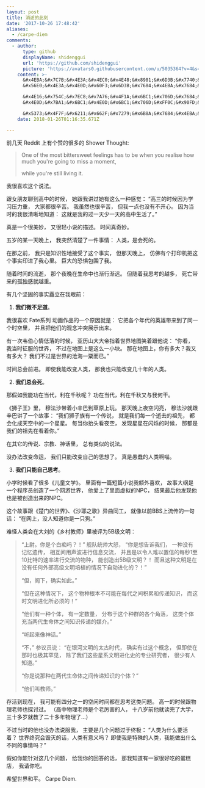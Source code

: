```yaml
---
layout: post
title: 消逝的此刻
date: '2017-10-26 17:48:42'
aliases:
  - /carpe-diem
comments:
  - author:
      type: github
      displayName: shidenggui
      url: 'https://github.com/shidenggui'
      picture: 'https://avatars0.githubusercontent.com/u/5035364?v=4&s=73'
    content: >-
      &#x4EBA;&#x7C7B;&#x4E3A;&#x4EC0;&#x4E48;&#x8981;&#x6D3B;&#x7740;&#xFF1F;
      &#x56E0;&#x4E3A;&#x4E0D;&#x60F3;&#x6D3B;&#x7684;&#x4EBA;&#x7684;&#x57FA;&#x56E0;&#x65E9;&#x5C31;&#x6D88;&#x5931;&#x5728;&#x5386;&#x53F2;&#x957F;&#x6CB3;&#x4E2D;

      &#x4E16;&#x754C;&#x7EC8;&#x7A76;&#x4F1A;&#x6BC1;&#x706D;&#x7684;&#x8BDD;&#xFF0C;&#x4EBA;&#x7C7B;&#x6709;&#x610F;&#x4E49;&#x5417;&#xFF1F;
      &#x4E0D;&#x7BA1;&#x6BC1;&#x4E0D;&#x6BC1;&#x706D;&#xFF0C;&#x90FD;&#x6CA1;&#x4EC0;&#x4E48;&#x610F;&#x4E49;

      &#x5373;&#x4F7F;&#x6211;&#x662F;&#x7279;&#x6B8A;&#x7684;&#x4EBA;&#x7C7B;&#xFF0C;&#x6211;&#x80FD;&#x505A;&#x51FA;&#x4EC0;&#x4E48;&#x4E0D;&#x540C;&#x7684;&#x4E8B;&#x60C5;&#x5417;&#xFF1F;&#x6BCF;&#x4E2A;&#x4EBA;&#x90FD;&#x662F;&#x72EC;&#x4E00;&#x65E0;&#x4E8C;&#x7684;&#xFF0C;&#x4E5F;&#x90FD;&#x5728;&#x505A;&#x7740;&#x72EC;&#x4E00;&#x65E0;&#x4E8C;&#x7684;&#x4E8B;&#x60C5;
    date: 2018-01-26T01:16:35.671Z

---
```


前几天 Reddit 上有个赞的很多的
Shower Thought:

> One of the most bittersweet feelings has to be
> when you realise how much you're going to miss a moment,
>
> while you're still living it.

我很喜欢这个说法。

<!--MORE-->

跟女朋友聊到高中的时候，
她跟我讲过她有这么一种感觉：
“高三的时候因为学习压力重，
大家都很辛苦。
我虽然也很辛苦，
但我一点也没有不开心。
因为当时的我很清晰地知道：
这就是我的过一天少一天的高中生活了。”

真是一个很美妙，
又很轻小说的描述。
时间真奇妙。


五岁的某一天晚上，
我突然清楚了一件事情：
人类，是会死的。

在那之前，
我只是知识性地接受了这个事实，
但那天晚上，
仿佛有个打印机把这个事实印进了我心里。
巨大的恐惧包围了我。

随着时间的流逝，
那个夜晚在生命中也渐行渐远。
但随着我思考的越多，
死亡带来的孤独感就越重。

有几个坚固的事实矗立在我眼前：


1. **我们微不足道**。

我很喜欢 Fate系列 动画作品的一个原因就是：
它把各个年代的英雄带来到了同一个时空里，
并且把他们的观念冲突展示出来。

有一次韦伯心情低落的时候，
亚历山大大帝指着世界地图笑着跟他说：
“你看，我当时征服的世界，
不过在地图上是这么一小块。
那在地图上，你有多大？我又有多大？
我们不过是世界的沧海一粟而已。”

时间总会前进。
即使我能改变人类，
那我也只能改变几十年的人类。


2. **我们总会死**。

那假如我能功在当代，利在千秋呢？
功在当代，利在千秋又与我何干。

《狮子王》里，
穆法沙带着小辛巴到草原上玩。
那天晚上夜空闪亮，
穆法沙就跟辛巴讲了一个故事：
“我们狮子族有一个传说，
就是我们每一个逝去的祖先，
都会化成天空中的一个星星。
每当你抬头看夜空，
发现星星在闪烁的时候，
那都是我们的祖先在看着你。”

在其它的传说、宗教、神话里，
总有类似的说法。

没办法改变命运，
我们只能改变自己的思想了。
真是愚蠢的人类啊喵。


3. **我们只能自己思考**。

小学时候看了很多《儿童文学》。
里面有一篇短篇小说我额外喜欢，
故事大纲是一个程序员创造了一个网游世界，
他爱上了里面虚拟的NPC，
结果最后他发现他也是被创造出来的NPC。

这个故事跟《楚门的世界》、《沙耶之歌》异曲同工，
就像以前BBS上流传的一句话：
“在网上，没人知道你是一只狗。”

难怪人类会在大刘的《乡村教师》里被评为5B级文明：

> “上尉。你是个白痴吗？！”
> 舰队统帅大怒，
> “你是想告诉我们，
>  一种没有记忆遗传，
>  相互间用声波进行信息交流，
>  并且是以令人难以置信的每秒1至10比特的速率进行交流的物种，
>  能创造出5B级文明？！
>  而且这种文明是在没有任何外部高级文明培植的情况下自动进化的？！”
>
> “但，阁下，确实如此。”
>
> “但在这种情况下，
>  这个物种根本不可能在每代之间积累和传递知识，
>  而这时文明进化所必须的！”
>
> “他们有一种个体，
>  有一定数量，
>  分布于这个种群的各个角落，
>  这类个体充当两代生命体之间知识传递的媒介。”
>
> “听起来像神话。”
>  
> “不，”
> 参议员说：
> “在银河文明的太古时代，
>  确实有过这个概念，
>  但即使在那时也极其罕见，
>  除了我们这些星系文明进化史的专业研究者，
>  很少有人知道。”
>
> “你是说那种在两代生命体之间传递知识的个体？”
>
> “他们叫教师。”


存活到现在，
我可能有四分之一的空闲时间都在思考这类问题。
高一的时候跟物理老师也探讨过。
（高中物理老师是个老厉害的人，
十八岁前他就读完了大学，
三十多岁就教了二十多年物理了…）

不过当时的他也没办法说服我，
主要是几个问题过于终极：
“人类为什么要活着？
世界终究会毁灭的话，人类有意义吗？
即使我是特殊的人类，我能做出什么不同的事情吗？”

假如你能针对这几个问题，
给我你的回答的话，
那我知道有一家很好吃的蛋糕店，
我请你吃。

希望世界和平。
Carpe Diem.

